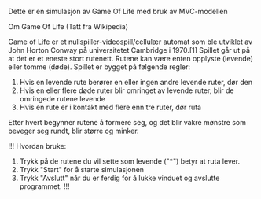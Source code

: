 Dette er en simulasjon av Game Of Life med bruk av MVC-modellen

Om Game Of Life (Tatt fra Wikipedia)

Game of Life er et nullspiller-videospill/cellulær automat som ble utviklet av John Horton Conway på universitetet Cambridge i 1970.[1] Spillet går ut på at det er et eneste stort rutenett. Rutene kan være enten opplyste (levende) eller tomme (døde). Spillet er bygget på følgende regler:

1. Hvis en levende rute berører en eller ingen andre levende ruter, dør den
2. Hvis en eller flere døde ruter blir omringet av levende ruter, blir de omringede rutene levende
3. Hvis en rute er i kontakt med flere enn tre ruter, dør ruta

Etter hvert begynner rutene å formere seg, og det blir vakre mønstre som beveger seg rundt, blir større og minker.

!!!
Hvordan bruke:

1. Trykk på de rutene du vil sette som levende ("\*") betyr at ruta lever.
2. Trykk "Start" for å starte simulasjonen
3. Trykk "Avslutt" når du er ferdig for å lukke vinduet og avslutte programmet.
!!!
